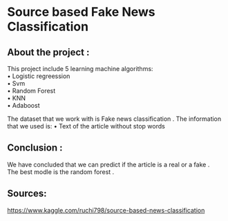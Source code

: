 # Source based Fake News Classification
## About the project :
This project include 5 learning machine algorithms:  
•	Logistic regreession  
•	Svm  
•	Random Forest  
•	KNN  
•	Adaboost  
  
The dataset that we work with is Fake news classification . 
The information that we used is: 
•	Text of the article without stop words 

## Conclusion :   
We have concluded that we can predict if the article is a real or a fake .  
The best modle is the random forest . 
  
## Sources: 
https://www.kaggle.com/ruchi798/source-based-news-classification
